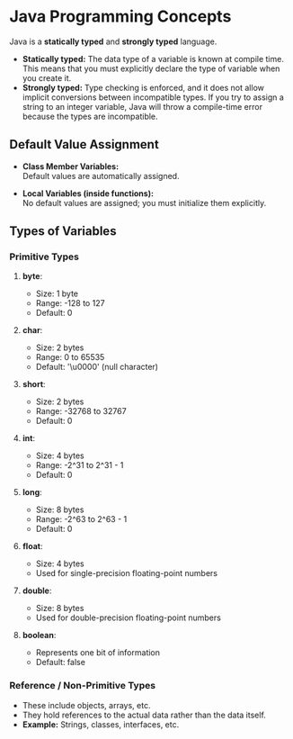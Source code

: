# Java Programming Concepts

Java is a **statically typed** and **strongly typed** language.

- **Statically typed:** The data type of a variable is known at compile time. This means that you must explicitly declare the type of variable when you create it.
- **Strongly typed:** Type checking is enforced, and it does not allow implicit conversions between incompatible types. If you try to assign a string to an integer variable, Java will throw a compile-time error because the types are incompatible.

## Default Value Assignment

- **Class Member Variables:**  
  Default values are automatically assigned.

- **Local Variables (inside functions):**  
  No default values are assigned; you must initialize them explicitly.

## Types of Variables

### Primitive Types

1. **byte**:  
   - Size: 1 byte  
   - Range: -128 to 127  
   - Default: 0

2. **char**:  
   - Size: 2 bytes  
   - Range: 0 to 65535
    - Default: '\u0000' (null character)

3. **short**:  
   - Size: 2 bytes  
   - Range: -32768 to 32767  
   - Default: 0

4. **int**:  
   - Size: 4 bytes  
   - Range: -2^31 to 2^31 - 1  
   - Default: 0

5. **long**:  
   - Size: 8 bytes  
   - Range: -2^63 to 2^63 - 1  
   - Default: 0

6. **float**:  
   - Size: 4 bytes  
   - Used for single-precision floating-point numbers

7. **double**:  
   - Size: 8 bytes  
   - Used for double-precision floating-point numbers

8. **boolean**:  
   - Represents one bit of information  
   - Default: false

### Reference / Non-Primitive Types

- These include objects, arrays, etc.
- They hold references to the actual data rather than the data itself.
- **Example:** Strings, classes, interfaces, etc.

